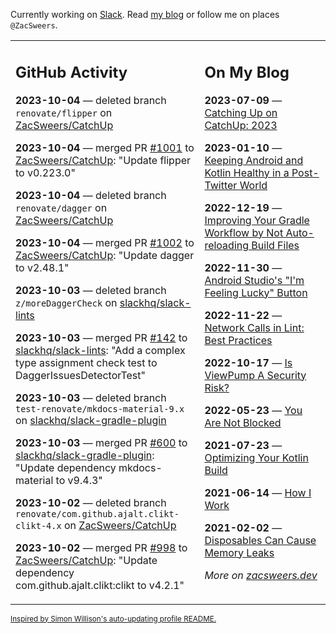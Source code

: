 Currently working on [Slack](https://slack.com/). Read [my blog](https://zacsweers.dev/) or follow me on places `@ZacSweers`.

<table><tr><td valign="top" width="60%">

## GitHub Activity
<!-- githubActivity starts -->
**2023-10-04** — deleted branch `renovate/flipper` on [ZacSweers/CatchUp](https://github.com/ZacSweers/CatchUp)

**2023-10-04** — merged PR [#1001](https://github.com/ZacSweers/CatchUp/pull/1001) to [ZacSweers/CatchUp](https://github.com/ZacSweers/CatchUp): "Update flipper to v0.223.0"

**2023-10-04** — deleted branch `renovate/dagger` on [ZacSweers/CatchUp](https://github.com/ZacSweers/CatchUp)

**2023-10-04** — merged PR [#1002](https://github.com/ZacSweers/CatchUp/pull/1002) to [ZacSweers/CatchUp](https://github.com/ZacSweers/CatchUp): "Update dagger to v2.48.1"

**2023-10-03** — deleted branch `z/moreDaggerCheck` on [slackhq/slack-lints](https://github.com/slackhq/slack-lints)

**2023-10-03** — merged PR [#142](https://github.com/slackhq/slack-lints/pull/142) to [slackhq/slack-lints](https://github.com/slackhq/slack-lints): "Add a complex type assignment check test to DaggerIssuesDetectorTest"

**2023-10-03** — deleted branch `test-renovate/mkdocs-material-9.x` on [slackhq/slack-gradle-plugin](https://github.com/slackhq/slack-gradle-plugin)

**2023-10-03** — merged PR [#600](https://github.com/slackhq/slack-gradle-plugin/pull/600) to [slackhq/slack-gradle-plugin](https://github.com/slackhq/slack-gradle-plugin): "Update dependency mkdocs-material to v9.4.3"

**2023-10-02** — deleted branch `renovate/com.github.ajalt.clikt-clikt-4.x` on [ZacSweers/CatchUp](https://github.com/ZacSweers/CatchUp)

**2023-10-02** — merged PR [#998](https://github.com/ZacSweers/CatchUp/pull/998) to [ZacSweers/CatchUp](https://github.com/ZacSweers/CatchUp): "Update dependency com.github.ajalt.clikt:clikt to v4.2.1"
<!-- githubActivity ends -->
</td><td valign="top" width="40%">

## On My Blog
<!-- blog starts -->
**2023-07-09** — [Catching Up on CatchUp: 2023](https://www.zacsweers.dev/catching-up-on-catchup-2023/)

**2023-01-10** — [Keeping Android and Kotlin Healthy in a Post-Twitter World](https://www.zacsweers.dev/keeping-android-healthy/)

**2022-12-19** — [Improving Your Gradle Workflow by Not Auto-reloading Build Files](https://www.zacsweers.dev/improving-your-workflow-by-not-auto-reloading-build-files/)

**2022-11-30** — [Android Studio's "I'm Feeling Lucky" Button](https://www.zacsweers.dev/android-studios-im-feeling-lucky-button/)

**2022-11-22** — [Network Calls in Lint: Best Practices](https://www.zacsweers.dev/network-calls-in-lint-best-practices/)

**2022-10-17** — [Is ViewPump A Security Risk?](https://www.zacsweers.dev/is-viewpump-a-security-risk/)

**2022-05-23** — [You Are Not Blocked](https://www.zacsweers.dev/you-are-not-blocked/)

**2021-07-23** — [Optimizing Your Kotlin Build](https://www.zacsweers.dev/optimizing-your-kotlin-build/)

**2021-06-14** — [How I Work](https://www.zacsweers.dev/how-i-work/)

**2021-02-02** — [Disposables Can Cause Memory Leaks](https://www.zacsweers.dev/disposables-can-cause-memory-leaks/)
<!-- blog ends -->
_More on [zacsweers.dev](https://zacsweers.dev/)_
</td></tr></table>

<sub><a href="https://simonwillison.net/2020/Jul/10/self-updating-profile-readme/">Inspired by Simon Willison's auto-updating profile README.</a></sub>